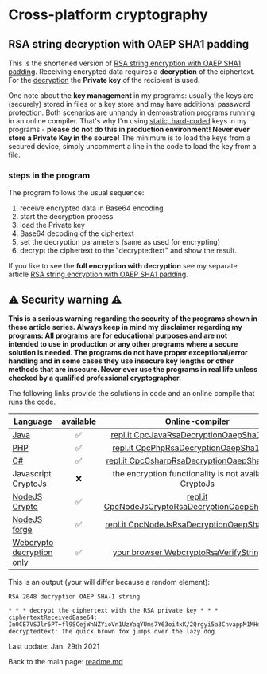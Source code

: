 # Cross-platform cryptography

## RSA string decryption with OAEP SHA1 padding

This is the shortened version of [RSA string encryption with OAEP SHA1 padding](rsa_encryption_oaep_sha1_string.md). Receiving encrypted data requires a **decryption** of the ciphertext. For the <u>decryption</u> the **Private key** of the recipient is used.

One note about the **key management** in my programs: usually the keys are (securely) stored in files or a key store and may have additional password protection. Both scenarios are unhandy in demonstration programs running in an online compiler. That's why I'm using <u>static, hard-coded</u> keys in my programs - **please do not do this in production environment! Never ever store a Private Key in the source!** The minimum is to load the keys from a secured device; simply uncomment a line in the code to load the key from a file.

### steps in the program

The program follows the usual sequence:
1. receive encrypted data in Base64 encoding
2. start the decryption process
3. load the Private key
4. Base64 decoding of the ciphertext
5. set the decryption parameters (same as used for encrypting)
11. decrypt the ciphertext to the "decryptedtext" and show the result.

If you like to see the **full encryption with decryption** see my separate article [RSA string encryption with OAEP SHA1 padding](rsa_encryption_oaep_sha1_string.md).

## :warning: Security warning :warning:

**This is a serious warning regarding the security of the programs shown in these article series.  Always keep in mind my disclaimer regarding my programs: All programs are for educational purposes and are not intended to use in production or any other programs where a  secure solution is needed. The programs do not have proper exceptional/error handling and in some cases they use insecure key lengths or other methods that are insecure. Never ever use the programs in real life unless checked by a qualified professional cryptographer.**

The following links provide the solutions in code and an online compile that runs the code.

| Language | available | Online-compiler
| ------ | :---: | :----: |
| [Java](../RsaEncryptionOaepSha1String/RsaDecryptionOaepSha1.java) | :white_check_mark: | [repl.it CpcJavaRsaDecryptionOaepSha1String](https://repl.it/@javacrypto/CpcJavaRsaDecryptionOaepSha1String/)
| [PHP](../RsaEncryptionOaepSha1String/RsaDecryptionOaepSha1.php) | :white_check_mark: | [repl.it CpcPhpRsaDecryptionOaepSha1String](https://repl.it/@javacrypto/CpcPhpRsaDecryptionOaepSha1String#main.php/)
| [C#](../RsaEncryptionOaepSha1String/RsaDecryptionOaepSha1.cs) | :white_check_mark: | [repl.it CpcCsharpRsaDecryptionOaepSha1String](https://repl.it/@javacrypto/CpcCsharpRsaDecryptionOaepSha1String#main.cs/)
| Javascript CryptoJs | :x: | the encryption functionality is not available in CryptoJs
| [NodeJS Crypto](../RsaEncryptionOaepSha1String/RsaDecryptionOaepSha1NodeJsCrypto.js) | :white_check_mark: | [repl.it CpcNodeJsCryptoRsaDecryptionOaepSha1String](https://repl.it/@javacrypto/CpcNodeJsCryptoRsaDecryptionOaepSha1String#index.js/)
| [NodeJS forge](../RsaEncryptionOaepSha1String/RsaDecryptionOaepSha1NodeJs.js) | :white_check_mark: | [repl.it CpcNodeJsRsaDecryptionOaepSha1String](https://repl.it/@javacrypto/CpcNodeJsRsaDecryptionOaepSha1String#index.js/)
| [Webcrypto decryption only](../RsaEncryptionOaepSha1String/rsadecryptionoaepsha1.html) | :white_check_mark: | [your browser WebcryptoRsaVerifyString.html](https://java-crypto.github.io/cross_platform_crypto/RsaEncryptionOaepSha1String/rsadecryptionoaepsha1.html)

This is an output (your will differ because a random element):

```plaintext
RSA 2048 decryption OAEP SHA-1 string

* * * decrypt the ciphertext with the RSA private key * * *
ciphertextReceivedBase64: In0CE7VSJlr6PT+fl9SCejWhNZYioVn1UzYaqYUms7Y63oi4xK/2Qrgyi5a3CnvappM1MHdDaZVc+bDzl/iBiUslkHcF8lWGD4YdKuJgtfSS8WBRuIxz78EFhU3TfMU3y0v0bhUUj1/6ZdO/p9j8KcNbnpEB8A9YW+bZC1qOO8ibnTNbb3RHQekafz6r9oAYsILNga1pi9ZlyXQPYi7VpWAeZmUOq+MHEgD/Nkq/oxkyMo/yf5SVk1ig8M5Lr6arj22r2ePpQ8j3onmN7aOTCWUhZ7FdLm7IiRYebZ3MWPWozt9O6BSNjALLDXm7NfKaYcgQ+bVXrA4k1M9f4M9OEA==
decryptedtext: The quick brown fox jumps over the lazy dog

```

Last update: Jan. 29th 2021

Back to the main page: [readme.md](../readme.md)